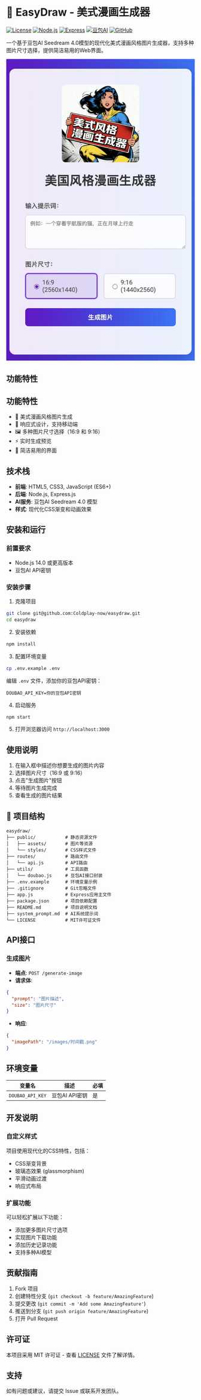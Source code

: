 # 🎨 EasyDraw - 美式漫画生成器

[![License](https://img.shields.io/badge/License-MIT-blue.svg)](LICENSE)
[![Node.js](https://img.shields.io/badge/Node.js-18.x-green.svg)](https://nodejs.org/)
[![Express](https://img.shields.io/badge/Express-4.x-lightgrey.svg)](https://expressjs.com/)
[![豆包AI](https://img.shields.io/badge/豆包AI-Seedream4.0-orange.svg)](https://www.doubao.com/)
[![GitHub](https://img.shields.io/badge/GitHub-Coldplay--now/easydraw-brightgreen.svg)](https://github.com/Coldplay-now/easydraw)

一个基于豆包AI Seedream 4.0模型的现代化美式漫画风格图片生成器，支持多种图片尺寸选择，提供简洁易用的Web界面。

![项目交互界面](/public/assets/20251018-175453.jpeg)

## 功能特性

## 功能特性

- 🎨 美式漫画风格图片生成
- 📱 响应式设计，支持移动端
- 🖼️ 多种图片尺寸选择（16:9 和 9:16）
- ⚡ 实时生成预览
- 🎯 简洁易用的界面

## 技术栈

- **前端**: HTML5, CSS3, JavaScript (ES6+)
- **后端**: Node.js, Express.js
- **AI服务**: 豆包AI Seedream 4.0 模型
- **样式**: 现代化CSS渐变和动画效果

## 安装和运行

### 前置要求

- Node.js 14.0 或更高版本
- 豆包AI API密钥

### 安装步骤

1. 克隆项目
```bash
git clone git@github.com:Coldplay-now/easydraw.git
cd easydraw
```

2. 安装依赖
```bash
npm install
```

3. 配置环境变量
```bash
cp .env.example .env
```

编辑 `.env` 文件，添加你的豆包API密钥：
```
DOUBAO_API_KEY=你的豆包API密钥
```

4. 启动服务
```bash
npm start
```

5. 打开浏览器访问 `http://localhost:3000`

## 使用说明

1. 在输入框中描述你想要生成的图片内容
2. 选择图片尺寸（16:9 或 9:16）
3. 点击"生成图片"按钮
4. 等待图片生成完成
5. 查看生成的图片结果

## 📁 项目结构

```
easydraw/
├── public/           # 静态资源文件
│   ├── assets/       # 图片等资源
│   └── styles/       # CSS样式文件
├── routes/           # 路由文件
│   └── api.js        # API路由
├── utils/            # 工具函数
│   └── doubao.js     # 豆包AI接口封装
├── .env.example      # 环境变量示例
├── .gitignore        # Git忽略文件
├── app.js            # Express应用主文件
├── package.json      # 项目依赖配置
├── README.md         # 项目说明文档
├── system_prompt.md  # AI系统提示词
└── LICENSE           # MIT许可证文件
```

## API接口

### 生成图片

- **端点**: `POST /generate-image`
- **请求体**:
```json
{
  "prompt": "图片描述",
  "size": "图片尺寸"
}
```

- **响应**:
```json
{
  "imagePath": "/images/时间戳.png"
}
```

## 环境变量

| 变量名 | 描述 | 必填 |
|--------|------|------|
| `DOUBAO_API_KEY` | 豆包AI API密钥 | 是 |

## 开发说明

### 自定义样式

项目使用现代化的CSS特性，包括：
- CSS渐变背景
- 玻璃态效果 (glassmorphism)
- 平滑动画过渡
- 响应式布局

### 扩展功能

可以轻松扩展以下功能：
- 添加更多图片尺寸选项
- 实现图片下载功能
- 添加历史记录功能
- 支持多种AI模型

## 贡献指南

1. Fork 项目
2. 创建特性分支 (`git checkout -b feature/AmazingFeature`)
3. 提交更改 (`git commit -m 'Add some AmazingFeature'`)
4. 推送到分支 (`git push origin feature/AmazingFeature`)
5. 打开 Pull Request

## 许可证

本项目采用 MIT 许可证 - 查看 [LICENSE](LICENSE) 文件了解详情。

## 支持

如有问题或建议，请提交 Issue 或联系开发团队。